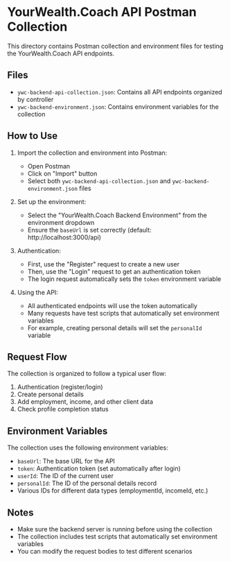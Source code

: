 # YourWealth.Coach API Postman Collection

This directory contains Postman collection and environment files for testing the YourWealth.Coach API endpoints.

## Files

- `ywc-backend-api-collection.json`: Contains all API endpoints organized by controller
- `ywc-backend-environment.json`: Contains environment variables for the collection

## How to Use

1. Import the collection and environment into Postman:
   - Open Postman
   - Click on "Import" button
   - Select both `ywc-backend-api-collection.json` and `ywc-backend-environment.json` files

2. Set up the environment:
   - Select the "YourWealth.Coach Backend Environment" from the environment dropdown
   - Ensure the `baseUrl` is set correctly (default: http://localhost:3000/api)

3. Authentication:
   - First, use the "Register" request to create a new user
   - Then, use the "Login" request to get an authentication token
   - The login request automatically sets the `token` environment variable

4. Using the API:
   - All authenticated endpoints will use the token automatically
   - Many requests have test scripts that automatically set environment variables
   - For example, creating personal details will set the `personalId` variable

## Request Flow

The collection is organized to follow a typical user flow:

1. Authentication (register/login)
2. Create personal details
3. Add employment, income, and other client data
4. Check profile completion status

## Environment Variables

The collection uses the following environment variables:

- `baseUrl`: The base URL for the API
- `token`: Authentication token (set automatically after login)
- `userId`: The ID of the current user
- `personalId`: The ID of the personal details record
- Various IDs for different data types (employmentId, incomeId, etc.)

## Notes

- Make sure the backend server is running before using the collection
- The collection includes test scripts that automatically set environment variables
- You can modify the request bodies to test different scenarios 